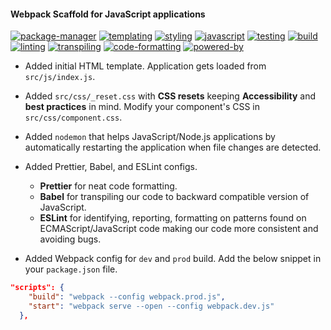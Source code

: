 #### Webpack Scaffold for JavaScript applications

[![package-manager](https://img.shields.io/badge/yarn-000000?style=flat&logo=yarn)](https://yarnpkg.com/)
[![templating](https://img.shields.io/badge/markup-000000?style=flat&logo=html5)](https://dev.w3.org/html5/html-author/)
[![styling](https://img.shields.io/badge/css-000000?style=flat&logo=css3)](https://www.w3.org/Style/CSS/specs.en.html)
[![javascript](https://img.shields.io/badge/javascript-000000?style=flat&logo=javascript)](https://262.ecma-international.org/5.1/)
[![testing](https://img.shields.io/badge/jest-000000?style=flat&logo=jest)](https://jestjs.io/)
[![build](https://img.shields.io/badge/webpack-000000?style=flat&logo=webpack)](https://webpack.js.org/)
[![linting](https://img.shields.io/badge/eslint-000000?style=flat&logo=eslint)](https://eslint.org/)
[![transpiling](https://img.shields.io/badge/babel-000000?style=flat&logo=babel)](https://eslint.org/)
[![code-formatting](https://img.shields.io/badge/prettier-000000?style=flat&logo=prettier)](https://prettier.io/)
[![powered-by](https://img.shields.io/badge/git-000000?style=flat&logo=git)](https://git-scm.com/)

- Added initial HTML template. Application gets loaded from `src/js/index.js`.

- Added `src/css/_reset.css` with **CSS resets** keeping **Accessibility** and **best practices** in mind. Modify your component's CSS in `src/css/component.css`.

- Added `nodemon` that helps JavaScript/Node.js applications by automatically restarting the application when file changes are detected.

- Added Prettier, Babel, and ESLint configs.

  - **Prettier** for neat code formatting.
  - **Babel** for transpiling our code to backward compatible version of JavaScript.
  - **ESLint** for identifying, reporting, formatting on patterns found on ECMAScript/JavaScript code making our code more consistent and avoiding bugs.

- Added Webpack config for `dev` and `prod` build. Add the below snippet in your `package.json` file.

```json
"scripts": {
    "build": "webpack --config webpack.prod.js",
    "start": "webpack serve --open --config webpack.dev.js"
  },
```
